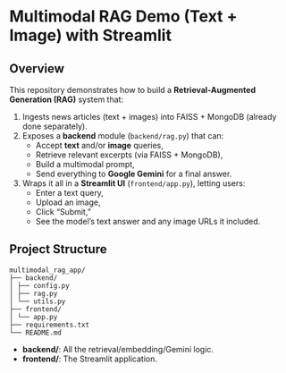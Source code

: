 # Multimodal RAG Demo (Text + Image) with Streamlit

## Overview

This repository demonstrates how to build a **Retrieval-Augmented Generation (RAG)** system that:
1. Ingests news articles (text + images) into FAISS + MongoDB (already done separately).
2. Exposes a **backend** module (`backend/rag.py`) that can:
   - Accept **text** and/or **image** queries,
   - Retrieve relevant excerpts (via FAISS + MongoDB),
   - Build a multimodal prompt,
   - Send everything to **Google Gemini** for a final answer.
3. Wraps it all in a **Streamlit UI** (`frontend/app.py`), letting users:
   - Enter a text query,
   - Upload an image,
   - Click “Submit,”
   - See the model’s text answer and any image URLs it included.

## Project Structure
```plaintext
multimodal_rag_app/
├── backend/
│ ├── config.py
│ ├── rag.py
│ └── utils.py
├── frontend/
│ └── app.py
├── requirements.txt
└── README.md
```
- **backend/**: All the retrieval/embedding/Gemini logic.  
- **frontend/**: The Streamlit application.